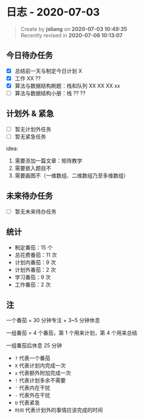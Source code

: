 日志 - 2020-07-03
===

> Create by **jsliang** on **2020-07-03 10:49:35**  
> Recently revised in **2020-07-06 10:13:07**  

## 今日待办任务

* [x] 总结前一天与制定今日计划 X
* [x] 工作 XX ??
* [x] 算法与数据结构刷题：栈和队列 XX XX XX xx
* [ ] 算法与数据结构小册：栈 ?? ??

## 计划外 & 紧急

* [ ] 暂无计划外任务
* [ ] 暂无紧急任务

idea:

1. 需要添加一篇文章：矩阵教学
2. 需要嵌入题目不
3. 需要画图不（一维数组、二维数组乃至多维数组）

## 未来待办任务

* [ ] 暂无未来待办任务

## 统计

* 制定番茄：15 个
* 总花费番茄：11 次
* 计划内番茄：9 次
* 计划外番茄：2 次
* 学习番茄：9 次
* 工作番茄：2 次

## 注

一个番茄 = 30 分钟专注 + 3~5 分钟休息

一组番茄 = 4 个番茄，第 1 个用来计划，第 4 个用来总结

一组番茄后休息 25 分钟

* `?` 代表一个番茄
* `X` 代表计划内完成一次
* `x` 代表额外附加完成一次
* `!` 代表计划多余不需要
* `'` 代表内在干扰
* `-` 代表外在干扰
* `U` 代表紧急
* `时间` 代表计划外的事情应该完成的时间
